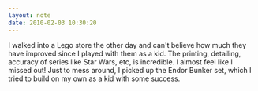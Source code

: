 ```yaml
---
layout: note
date: 2010-02-03 10:30:20
---
```

 
I walked into a Lego store the other day and can't believe how much they have improved since I played with them as a kid. The printing, detailing, accuracy of series like Star Wars, etc, is incredible. I almost feel like I missed out! Just to mess around, I picked up the Endor Bunker set, which I tried to build on my own as a kid with some success.
